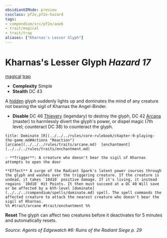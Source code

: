 ```yaml
---
obsidianUIMode: preview
cssclass: pf2e,pf2e-hazard
tags:
- compendium/src/pf2e/aoe6
- trait/magical
- trait/trap
aliases: ["Kharnas's Lesser Glyph"]
---
```

# Kharnas's Lesser Glyph *Hazard 17*  
[magical](../../../Rules/traits/magical.md)  [trap](../../../Rules/traits/trap.md)  

- **Complexity** Simple
- **Stealth** DC 43  

A [hidden](../../../Rules/conditions.md#Hidden) glyph suddenly lights up and dominates the mind of any creature not bearing the sigil of Kharnas the Angel-Binder.

- **Disable** DC 46 [Thievery](../../skills.md#Thievery) (legendary) to destroy the glyph, DC 42 [Arcana](../../skills.md#Arcana) (master) to harmlessly divert the glyph's power, or dispel magic (7th level; counteract DC 38) to counteract the glyph.  
     
```ad-embed-ability
title: Dominate [R](../../../rules/core-rulebook/chapter-9-playing-the-game.md#Actions "Reaction")
[arcane](../../../rules/traits/arcane.md)  [enchantment](../../../rules/traits/enchantment.md)  

- **Trigger**: A creature who doesn't bear the sigil of Kharnas attempts to open the door

**Effect** A surge of the Radiant Spark's latent power courses through the glyph and washes over the triggering creature. If the creature is undead, it takes `10d10` positive damage. If it's living, it instead regains `10d10` Hit Points. It then must succeed at a DC 40 Will save or be affected by a 6th-level [dominate](../../../compendium/spells/dominate.md) spell. The spell commands the affected creature to attack the nearest creature who doesn't bear the sigil of Kharnas.  
%% #trait/arcane #trait/enchantment %%
```

**Reset** The glyph can affect two creatures before it deactivates for 5 minutes and automatically resets.  

*Source: Agents of Edgewatch #6: Ruins of the Radiant Siege p. 29*
